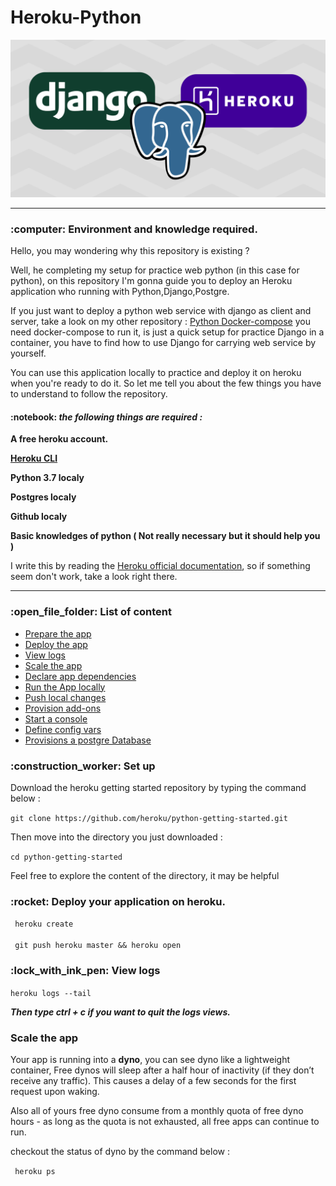 # Heroku-Python


<img src="banner.png">

<hr>

<h3>  :computer: Environment and knowledge required. </h3>

<p>Hello, you may wondering why this repository is existing ?</p>

<p>Well, he completing my setup for practice web python (in this case for python), on this repository I'm gonna guide you to deploy an Heroku application who running with Python,Django,Postgre.</p>

<p>If you just want to deploy a python web service with django as client and server, take a look on my other repository : <a href="https://github.com/R3tr093/Python-DockerCompose">Python Docker-compose</a> you need docker-compose to run it, is just a quick setup for practice Django in a container, you have to find how to use Django for carrying web service by yourself.</p>

<p>You can use this application locally to practice and deploy it on heroku when you're ready to do it. So let me tell you about the few things you have to understand to follow the repository.</p>

<h4> :notebook: <i>the following things are required : </i> </h4>

<p><b>A free heroku account.</b></p>
<p><b><a href="https://devcenter.heroku.com/articles/heroku-cli" target="_blank">Heroku CLI</a></b></p>
<p><b>Python 3.7 localy</b></p>
<p><b>Postgres localy</b></p>
<p><b>Github localy</b></p>
<p><b>Basic knowledges of python  ( Not really necessary but it should help you ) </b></p>

<p>I write this by reading the <a href="https://devcenter.heroku.com/articles/getting-started-with-python" target="_blank">Heroku official documentation</a>, so if something seem don't work, take a look right there.</p>

<hr>

<h3> :open_file_folder: List of content </h3>

<ul>

<li><a href="#start">Prepare the app</a></li>
<li><a href="#deploy">Deploy the app</a></li>
<li><a href="#logs">View logs</a></li>
<li><a href="#scale">Scale the app</a></li>
<li><a href="">Declare app dependencies</a></li>
<li><a href="">Run the App locally</a></li>
<li><a href="">Push local changes</a></li>
<li><a href="">Provision add-ons</a></li>
<li><a href="">Start a console</a></li>
<li><a href="">Define config vars</a></li>
<li><a href="">Provisions a postgre Database</a></li>
</ul>


<h3 id="start">:construction_worker: Set up </h3>
<p>Download the heroku getting started repository by typing the command below : </p>
<code>git clone https://github.com/heroku/python-getting-started.git </code><br>
<p>Then move into the directory you just downloaded : </p>
<code>cd python-getting-started</code><br>

<p>Feel free to explore the content of the directory, it may be helpful </p>

<h3 id="deploy">:rocket: Deploy your application on heroku. </h3>
<code> heroku create </code><br><br>
<code> git push heroku master && heroku open </code><br>


<h3 id="logs">:lock_with_ink_pen: View logs</h3>

<code>heroku logs --tail</code><br>
<p><em><b>Then type ctrl + c if you want to quit the logs views.</b></em></p>


<h3 id="scale"> Scale the app </h3>

<p>Your app is running into a <b>dyno</b>, you can see dyno like a lightweight container, Free dynos will sleep after a half hour of inactivity (if they don’t receive any traffic). This causes a delay of a few seconds for the first request upon waking. </p>

<p>Also all of yours free dyno consume from a monthly quota of free dyno hours - as long as the quota is not exhausted, all free apps can continue to run.</p>

<p>checkout the status of dyno by the command below : </p>

<code> heroku ps </code><br>














